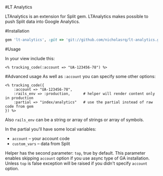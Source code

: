 #LT Analytics

LTAnalytics is an extension for Split gem. LTAnalytics makes possible to push
Split data into Google Analytics.


#Installation
```ruby
gem 'lt-analytics', :git => 'git://github.com/nicholasrq/lt-analytics.git'
```

#Usage

In your view include this:

```erb
<% tracking_code(:account => "UA-123456-78") %>
```

#Advanced usage
As well as `:account` you can specify some other options:

```erb
<% tracking_code({
	:account => "UA-123456-78",
	:rails_env => :production,		# helper will render content only in production
	:partial => "index/analytics"	# use the partial instead of raw code from gem
}) %>
```

Also `rails_env` can be a string or array of strings or array of symbols.

In the partial you'll have some local variables:

* `account` – your account code
* `custom_vars`	– data from Split

Helper has the second parameter: `top`, true by default.
This parameter enables skipping `account` option if you use async type of GA installation.
Unless `top` is false exception will be raised if you didn't specify `account` option.
